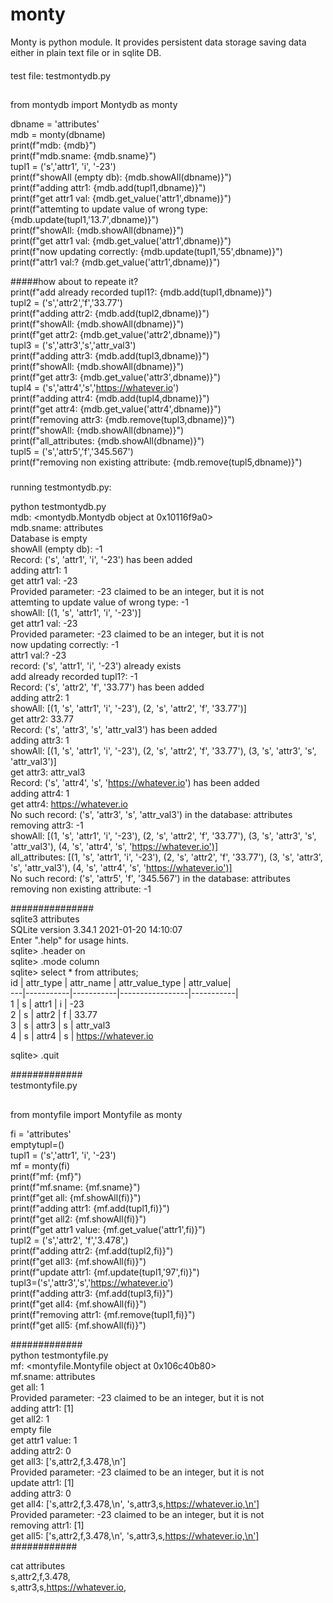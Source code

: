 # monty
Monty is python module. It provides persistent data storage saving data either in plain text file or in sqlite DB.
####
test file:
testmontydb.py
##
from montydb import  Montydb as monty 

dbname = 'attributes'  
mdb = monty(dbname)  
print(f"mdb: {mdb}")  
print(f"mdb.sname: {mdb.sname}")  
tupl1 = ('s','attr1', 'i', '-23')  
print(f"showAll (empty db): {mdb.showAll(dbname)}")  
print(f"adding attr1: {mdb.add(tupl1,dbname)}")  
print(f"get attr1 val: {mdb.get_value('attr1',dbname)}")  
print(f"attemting to update value of wrong type:  {mdb.update(tupl1,'13.7',dbname)}")  
print(f"showAll: {mdb.showAll(dbname)}")  
print(f"get attr1 val: {mdb.get_value('attr1',dbname)}")  
print(f"now updating correctly: {mdb.update(tupl1,'55',dbname)}")  
print(f"attr1 val:? {mdb.get_value('attr1',dbname)}")  

#####how about to repeate it?  
print(f"add already recorded tupl1?: {mdb.add(tupl1,dbname)}")   
tupl2 = ('s','attr2','f','33.77')  
print(f"adding attr2: {mdb.add(tupl2,dbname)}")  
print(f"showAll: {mdb.showAll(dbname)}")  
print(f"get attr2: {mdb.get_value('attr2',dbname)}")  
tupl3 = ('s','attr3','s','attr_val3')  
print(f"adding attr3: {mdb.add(tupl3,dbname)}")  
print(f"showAll: {mdb.showAll(dbname)}")  
print(f"get attr3: {mdb.get_value('attr3',dbname)}")  
tupl4 = ('s','attr4','s','https://whatever.io')  
print(f"adding attr4: {mdb.add(tupl4,dbname)}")  
print(f"get attr4: {mdb.get_value('attr4',dbname)}")  
print(f"removing attr3: {mdb.remove(tupl3,dbname)}")  
print(f"showAll: {mdb.showAll(dbname)}")  
print(f"all_attributes: {mdb.showAll(dbname)}")  
tupl5 = ('s','attr5','f','345.567')  
print(f"removing non existing attribute: {mdb.remove(tupl5,dbname)}")  
#####  
running testmontydb.py:

python testmontydb.py   
mdb: <montydb.Montydb object at 0x10116f9a0>  
mdb.sname: attributes  
Database is empty  
showAll (empty db): -1  
Record: ('s', 'attr1', 'i', '-23') has been added  
adding attr1: 1  
get attr1 val: -23  
Provided parameter: -23 claimed to be an integer, but it is not  
attemting to update value of wrong type:  -1  
showAll: [(1, 's', 'attr1', 'i', '-23')]  
get attr1 val: -23  
Provided parameter: -23 claimed to be an integer, but it is not  
now updating correctly: -1  
attr1 val:? -23  
record: ('s', 'attr1', 'i', '-23') already exists  
add already recorded tupl1?: -1  
Record: ('s', 'attr2', 'f', '33.77') has been added  
adding attr2: 1  
showAll: [(1, 's', 'attr1', 'i', '-23'), (2, 's', 'attr2', 'f', '33.77')]  
get attr2: 33.77  
Record: ('s', 'attr3', 's', 'attr_val3') has been added  
adding attr3: 1  
showAll: [(1, 's', 'attr1', 'i', '-23'), (2, 's', 'attr2', 'f', '33.77'), (3, 's', 'attr3', 's', 'attr_val3')]  
get attr3: attr_val3  
Record: ('s', 'attr4', 's', 'https://whatever.io') has been added  
adding attr4: 1  
get attr4: https://whatever.io  
No such record: ('s', 'attr3', 's', 'attr_val3') in the database: attributes  
removing attr3: -1  
showAll: [(1, 's', 'attr1', 'i', '-23'), (2, 's', 'attr2', 'f', '33.77'), (3, 's', 'attr3', 's', 'attr_val3'), (4, 's', 'attr4', 's', 'https://whatever.io')]  
all_attributes: [(1, 's', 'attr1', 'i', '-23'), (2, 's', 'attr2', 'f', '33.77'), (3, 's', 'attr3', 's', 'attr_val3'), (4, 's', 'attr4', 's', 'https://whatever.io')]  
No such record: ('s', 'attr5', 'f', '345.567') in the database: attributes  
removing non existing attribute: -1  
  
###############  
sqlite3 attributes  
SQLite version 3.34.1 2021-01-20 14:10:07  
Enter ".help" for usage hints.  
sqlite> .header on  
sqlite> .mode column  
sqlite> select * from attributes;  
id | attr_type | attr_name | attr_value_type | attr_value|       
---|-----------|-----------|-----------------|-----------|  
1  | s         | attr1     | i               |  -23                 
2  | s         | attr2     | f               | 33.77                
3  | s         | attr3     | s               | attr_val3          
4  | s         | attr4     | s               | https://whatever.io  

sqlite> .quit  
  
#############  
testmontyfile.py  
##  
from montyfile import  Montyfile as monty  
  
fi = 'attributes'  
emptytupl=()  
tupl1 = ('s','attr1', 'i', '-23')  
mf = monty(fi)  
print(f"mf: {mf}")  
print(f"mf.sname: {mf.sname}")  
print(f"get all: {mf.showAll(fi)}")  
print(f"adding attr1: {mf.add(tupl1,fi)}")  
print(f"get all2: {mf.showAll(fi)}")  
print(f"get attr1 value: {mf.get_value('attr1',fi)}")  
tupl2 = ('s','attr2', 'f','3.478',)  
print(f"adding attr2: {mf.add(tupl2,fi)}")  
print(f"get all3: {mf.showAll(fi)}")  
print(f"update attr1: {mf.update(tupl1,'97',fi)}")  
tupl3=('s','attr3','s','https://whatever.io')  
print(f"adding attr3: {mf.add(tupl3,fi)}")  
print(f"get all4: {mf.showAll(fi)}")  
print(f"removing attr1: {mf.remove(tupl1,fi)}")  
print(f"get all5: {mf.showAll(fi)}")  
  
#############  
python testmontyfile.py  
mf: <montyfile.Montyfile object at 0x106c40b80>  
mf.sname: attributes  
get all: 1  
Provided parameter: -23 claimed to be an integer, but it is not  
adding attr1: [1]  
get all2: 1  
empty file  
get attr1 value: 1  
adding attr2: 0  
get all3: ['s,attr2,f,3.478,\n']  
Provided parameter: -23 claimed to be an integer, but it is not  
update attr1: [1]  
adding attr3: 0  
get all4: ['s,attr2,f,3.478,\n', 's,attr3,s,https://whatever.io,\n']  
Provided parameter: -23 claimed to be an integer, but it is not  
removing attr1: [1]  
get all5: ['s,attr2,f,3.478,\n', 's,attr3,s,https://whatever.io,\n']  
############  
  
cat attributes   
s,attr2,f,3.478,  
s,attr3,s,https://whatever.io,  


